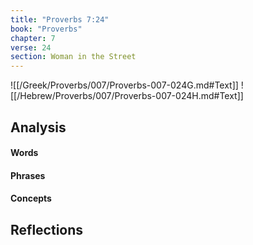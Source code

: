 ```yaml
---
title: "Proverbs 7:24"
book: "Proverbs"
chapter: 7
verse: 24
section: Woman in the Street
---
```

![[/Greek/Proverbs/007/Proverbs-007-024G.md#Text]]
![[/Hebrew/Proverbs/007/Proverbs-007-024H.md#Text]]

## Analysis

#### Words

#### Phrases

#### Concepts

## Reflections

